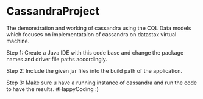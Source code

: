 # CassandraProject
The demonstration and working of cassandra using the CQL Data models which focuses on implementataion of cassandra on datastax virtual machine.


Step 1: Create a Java IDE with this code base and change the package names and driver file paths accordingly.

Step 2: Include the given jar files into the build path of the application.

Step 3: Make sure u have a running instance of cassandra and run the code to have the results.
 #HappyCoding :)  

